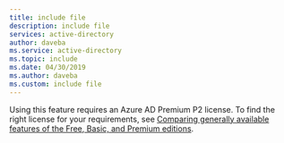 ```yaml
---
title: include file
description: include file
services: active-directory
author: daveba
ms.service: active-directory
ms.topic: include
ms.date: 04/30/2019
ms.author: daveba
ms.custom: include file
---
```


Using this feature requires an Azure AD Premium P2 license. To find the right license for your requirements, see [Comparing generally available features of the Free, Basic, and Premium editions](https://azure.microsoft.com/en-us/pricing/details/active-directory/).